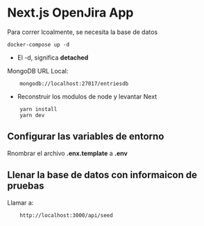 # Next.js OpenJira App
Para correr lcoalmente, se necesita la base de datos
```
docker-compose up -d
```

* El -d, significa __detached__

MongoDB URL Local:
```
    mongodb://localhost:27017/entriesdb
```

* Reconstruir los modulos de node y levantar Next
```
    yarn install
    yarn dev
```

## Configurar las variables de entorno
Rnombrar el archivo __.enx.template__ a __.env__

## Llenar la base de datos con informaicon de pruebas

Llamar a:
```
    http://localhost:3000/api/seed
```
